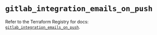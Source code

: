 # `gitlab_integration_emails_on_push`

Refer to the Terraform Registry for docs: [`gitlab_integration_emails_on_push`](https://registry.terraform.io/providers/gitlabhq/gitlab/18.4.0/docs/resources/integration_emails_on_push).

